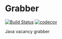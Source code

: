 # Grabber
[![Build Status](https://travis-ci.org/TurboGoose/Grabber.svg?branch=main)](https://travis-ci.org/TurboGoose/Grabber)
[![codecov](https://codecov.io/gh/TurboGoose/Grabber/branch/main/graph/badge.svg?token=T7KXZWoJF7)](https://codecov.io/gh/TurboGoose/Grabber)

Java vacancy grabber